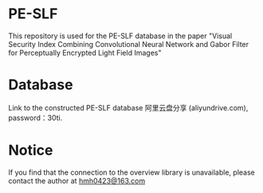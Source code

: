 # PE-SLF
This repository is used for the PE-SLF database in the paper "Visual Security Index Combining Convolutional Neural Network and Gabor Filter for Perceptually Encrypted Light Field Images"
# Database
Link to the constructed PE-SLF database 阿里云盘分享 (aliyundrive.com), password：30ti.
# Notice
If you find that the connection to the overview library is unavailable, please contact the author at hmh0423@163.com
